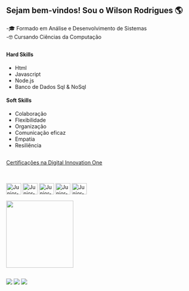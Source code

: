 ## Sejam bem-vindos! Sou o Wilson Rodrigues  🌎 

-🎓 Formado em Análise e Desenvolvimento de Sistemas </br>
-🤓 Cursando Ciências da Computação </br>

##

<div>
     <div>
      <h4>Hard Skills</h4>
      <ul>
        <li>Html</li>
        <li>Javascript</li>
        <li>Node.js</li>
        <li>Banco de Dados Sql & NoSql</li>
      </ul>
    </div>
    <div>
      <h4>Soft Skills</h4>
      <ul>
        <li>Colaboração</li>
        <li>Flexibilidade</li>
        <li>Organização</li>
        <li>Comunicação eficaz</li>
        <li>Empatia</li>
        <li>Resiliência</li>
      </ul>
    </div>
  </div>

##

<div>
  <a href="https://web.dio.me/users/wilson_rrodrigues?tab=achievements">Certificações na Digital Innovation One</a>
</div>

##

<div style="display: inline_block"><br>
  <img align="center" alt="Junior-Js" height="30" width="40" src="https://cdn.jsdelivr.net/gh/devicons/devicon/icons/javascript/javascript-original.svg"> 
  <img align="center" alt="Junior-Html" height="30" width="40" src="https://cdn.jsdelivr.net/gh/devicons/devicon/icons/html5/html5-original.svg">
  <img align="center" alt="Junior-Css" height="30" width="40" src="https://cdn.jsdelivr.net/gh/devicons/devicon/icons/css3/css3-original.svg">
  <img align="center" alt="Junior-Node" height="30" width="40" src="https://cdn.jsdelivr.net/gh/devicons/devicon/icons/nodejs/nodejs-original-wordmark.svg">
  <img align="center" alt="Junior-React" height="30" width="40" src="https://cdn.jsdelivr.net/gh/devicons/devicon/icons/react/react-original.svg">
</div> </br>
<div>
  <a href="https://github.com/wilsonrrodrigues">
  <img height="180em" src="https://github-readme-stats.vercel.app/api/top-langs/?username=wilsonrrodrigues&langs_count=8&theme=gruvbox"
</div>
    
##
    
<div>
  <a href="https://www.instagram.com/wilson.rrodrigues/" target="_blank"><img src="https://img.shields.io/badge/Instagram-E4405F?style=for-the-badge&logo=instagram&logoColor=white" target="_blank"></a>
  <a href="https://www.linkedin.com/in/wilson-rodrigues-2a569b122/" target="_blank"><img src="https://img.shields.io/badge/LinkedIn-0077B5?style=for-the-badge&logo=linkedin&logoColor=white" target="_blank"></a> 
  <a href="https://www.facebook.com/wilson.rodrigues25/" target="_blank"><img src="https://img.shields.io/badge/Facebook-1877F2?style=for-the-badge&logo=facebook&logoColor=white" target="_blank"></a>
</div>
